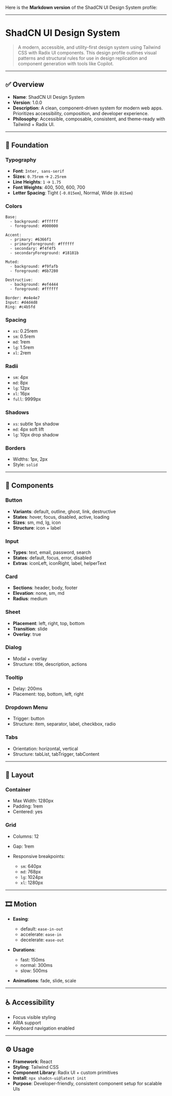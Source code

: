 Here is the **Markdown version** of the ShadCN UI Design System profile:

---

# ShadCN UI Design System

> A modern, accessible, and utility-first design system using Tailwind CSS with Radix UI components. This design profile outlines visual patterns and structural rules for use in design replication and component generation with tools like Copilot.

---

## ✅ Overview

* **Name**: ShadCN UI Design System
* **Version**: 1.0.0
* **Description**: A clean, component-driven system for modern web apps. Prioritizes accessibility, composition, and developer experience.
* **Philosophy**: Accessible, composable, consistent, and theme-ready with Tailwind + Radix UI.

---

## 🎨 Foundation

### Typography

* **Font**: `Inter, sans-serif`
* **Sizes**: `0.75rem` → `2.25rem`
* **Line Heights**: `1` → `1.75`
* **Font Weights**: 400, 500, 600, 700
* **Letter Spacing**: Tight (`-0.015em`), Normal, Wide (`0.015em`)

### Colors

```text
Base:
  - background: #ffffff
  - foreground: #000000

Accent:
  - primary: #6366f1
  - primaryForeground: #ffffff
  - secondary: #f4f4f5
  - secondaryForeground: #18181b

Muted:
  - background: #f9fafb
  - foreground: #6b7280

Destructive:
  - background: #ef4444
  - foreground: #ffffff

Border: #e4e4e7  
Input: #d4d4d8  
Ring: #c4b5fd
```

### Spacing

* `xs`: 0.25rem
* `sm`: 0.5rem
* `md`: 1rem
* `lg`: 1.5rem
* `xl`: 2rem

### Radii

* `sm`: 4px
* `md`: 8px
* `lg`: 12px
* `xl`: 16px
* `full`: 9999px

### Shadows

* `xs`: subtle 1px shadow
* `md`: 4px soft lift
* `lg`: 10px drop shadow

### Borders

* Widths: 1px, 2px
* Style: `solid`

---

## 🧩 Components

### Button

* **Variants**: default, outline, ghost, link, destructive
* **States**: hover, focus, disabled, active, loading
* **Sizes**: sm, md, lg, icon
* **Structure**: icon + label

### Input

* **Types**: text, email, password, search
* **States**: default, focus, error, disabled
* **Extras**: iconLeft, iconRight, label, helperText

### Card

* **Sections**: header, body, footer
* **Elevation**: none, sm, md
* **Radius**: medium

### Sheet

* **Placement**: left, right, top, bottom
* **Transition**: slide
* **Overlay**: true

### Dialog

* Modal + overlay
* Structure: title, description, actions

### Tooltip

* Delay: 200ms
* Placement: top, bottom, left, right

### Dropdown Menu

* Trigger: button
* Structure: item, separator, label, checkbox, radio

### Tabs

* Orientation: horizontal, vertical
* Structure: tabList, tabTrigger, tabContent

---

## 📐 Layout

### Container

* Max Width: 1280px
* Padding: 1rem
* Centered: yes

### Grid

* Columns: 12
* Gap: 1rem
* Responsive breakpoints:

  * `sm`: 640px
  * `md`: 768px
  * `lg`: 1024px
  * `xl`: 1280px

---

## 🎞 Motion

* **Easing**:

  * default: `ease-in-out`
  * accelerate: `ease-in`
  * decelerate: `ease-out`

* **Durations**:

  * fast: 150ms
  * normal: 300ms
  * slow: 500ms

* **Animations**: fade, slide, scale

---

## ♿ Accessibility

* Focus visible styling
* ARIA support
* Keyboard navigation enabled

---

## ⚙️ Usage

* **Framework**: React
* **Styling**: Tailwind CSS
* **Component Library**: Radix UI + custom primitives
* **Install**: `npx shadcn-ui@latest init`
* **Purpose**: Developer-friendly, consistent component setup for scalable UIs
